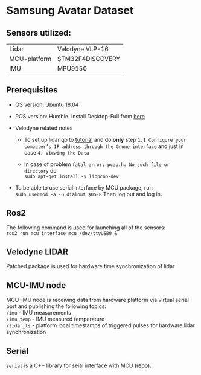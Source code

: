 # Samsung Avatar Dataset

## Sensors utilized:
<table>
    <tr> <td>Lidar</td> <td>Velodyne VLP-16</td> </tr>
    <tr> <td>MCU-platform</td> <td>STM32F4DISCOVERY</td> </tr>
    <tr> <td>IMU</td> <td>MPU9150</td> </tr>
</table>

## Prerequisites
- OS version: Ubuntu 18.04  
- ROS version: Humble. Install Desktop-Full from [here](http://wiki.ros.org/melodic/Installation/Ubuntu)

- Velodyne related notes
    - To set up lidar go to [tutorial](http://wiki.ros.org/velodyne/Tutorials/Getting%20Started%20with%20the%20Velodyne%20VLP16) and do __only__ step `1.1 Configure your computer’s IP address through the Gnome interface` and just in case `4. Viewing the Data`

    - In case of problem `fatal error: pcap.h: No such file or directory` do  
`sudo apt-get install -y libpcap-dev`  
- To be able to use serial interface by MCU package, run  
`sudo usermod -a -G dialout $USER`
Then log out and log in.  

    
## Ros2
The following command is used for launching all of the sensors:   
`ros2 run mcu_interface mcu /dev/ttyUSB0 &`

## Velodyne LIDAR
Patched package is used for hardware time synchronization of lidar

## MCU-IMU node
MCU-IMU node is receiving data from hardware platform via virtual serial port and publishing the following topics:  
`/imu` - IMU measurements  
`/imu_temp` - IMU measured temperature  
`/lidar_ts` - platform local timestamps of triggered pulses for hardware lidar synchronization  

## Serial
`serial` is a C++ library for seial interface with MCU ([repo](https://github.com/RoverRobotics-forks/serial-ros2)).
